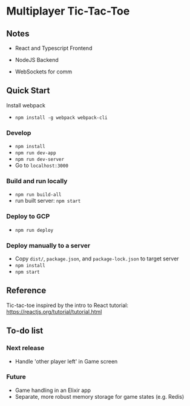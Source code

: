 # Multiplayer Tic-Tac-Toe

## Notes

- React and Typescript Frontend

- NodeJS Backend

- WebSockets for comm

## Quick Start

Install webpack
- `npm install -g webpack webpack-cli`

### Develop

- `npm install`
- `npm run dev-app`
- `npm run dev-server`
- Go to `localhost:3000`

### Build and run locally

- `npm run build-all`
- run built server: `npm start`

### Deploy to GCP

- `npm run deploy`

### Deploy manually to a server

- Copy `dist/`, `package.json`, and `package-lock.json` to target server
- `npm install`
- `npm start`

## Reference

Tic-tac-toe inspired by the intro to React tutorial: https://reactjs.org/tutorial/tutorial.html

## To-do list

### Next release
- Handle 'other player left' in Game screen

### Future
- Game handling in an Elixir app
- Separate, more robust memory storage for game states (e.g. Redis)

